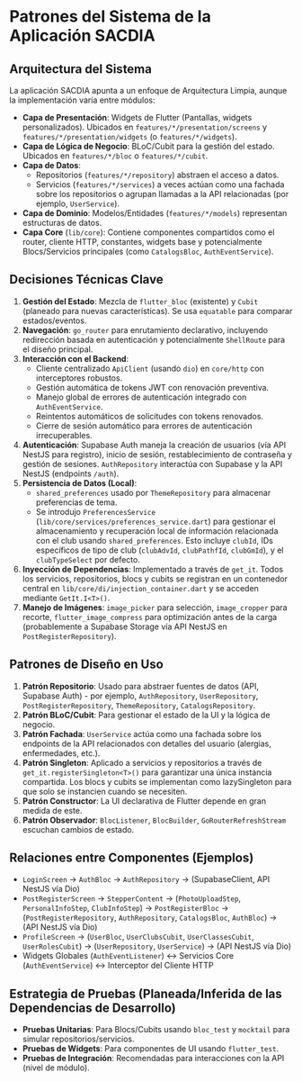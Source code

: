 # Patrones del Sistema de la Aplicación SACDIA

## Arquitectura del Sistema
La aplicación SACDIA apunta a un enfoque de Arquitectura Limpia, aunque la implementación varía entre módulos:
- **Capa de Presentación**: Widgets de Flutter (Pantallas, widgets personalizados). Ubicados en `features/*/presentation/screens` y `features/*/presentation/widgets` (o `features/*/widgets`).
- **Capa de Lógica de Negocio**: BLoC/Cubit para la gestión del estado. Ubicados en `features/*/bloc` o `features/*/cubit`.
- **Capa de Datos**: 
    - Repositorios (`features/*/repository`) abstraen el acceso a datos.
    - Servicios (`features/*/services`) a veces actúan como una fachada sobre los repositorios o agrupan llamadas a la API relacionadas (por ejemplo, `UserService`).
- **Capa de Dominio**: Modelos/Entidades (`features/*/models`) representan estructuras de datos.
- **Capa Core** (`lib/core`): Contiene componentes compartidos como el router, cliente HTTP, constantes, widgets base y potencialmente Blocs/Servicios principales (como `CatalogsBloc`, `AuthEventService`).

## Decisiones Técnicas Clave
1. **Gestión del Estado**: Mezcla de `flutter_bloc` (existente) y `Cubit` (planeado para nuevas características). Se usa `equatable` para comparar estados/eventos.
2. **Navegación**: `go_router` para enrutamiento declarativo, incluyendo redirección basada en autenticación y potencialmente `ShellRoute` para el diseño principal.
3. **Interacción con el Backend**: 
   * Cliente centralizado `ApiClient` (usando `dio`) en `core/http` con interceptores robustos.
   * Gestión automática de tokens JWT con renovación preventiva.
   * Manejo global de errores de autenticación integrado con `AuthEventService`.
   * Reintentos automáticos de solicitudes con tokens renovados.
   * Cierre de sesión automático para errores de autenticación irrecuperables.
4. **Autenticación**: Supabase Auth maneja la creación de usuarios (vía API NestJS para registro), inicio de sesión, restablecimiento de contraseña y gestión de sesiones. `AuthRepository` interactúa con Supabase y la API NestJS (endpoints `/auth`).
5. **Persistencia de Datos (Local)**: 
    * `shared_preferences` usado por `ThemeRepository` para almacenar preferencias de tema.
    * Se introdujo `PreferencesService` (`lib/core/services/preferences_service.dart`) para gestionar el almacenamiento y recuperación local de información relacionada con el club usando `shared_preferences`. Esto incluye `clubId`, IDs específicos de tipo de club (`clubAdvId`, `clubPathfId`, `clubGmId`), y el `clubTypeSelect` por defecto.
6. **Inyección de Dependencias**: Implementado a través de `get_it`. Todos los servicios, repositorios, blocs y cubits se registran en un contenedor central en `lib/core/di/injection_container.dart` y se acceden mediante `GetIt.I<T>()`.
7. **Manejo de Imágenes**: `image_picker` para selección, `image_cropper` para recorte, `flutter_image_compress` para optimización antes de la carga (probablemente a Supabase Storage vía API NestJS en `PostRegisterRepository`).

## Patrones de Diseño en Uso
1. **Patrón Repositorio**: Usado para abstraer fuentes de datos (API, Supabase Auth) - por ejemplo, `AuthRepository`, `UserRepository`, `PostRegisterRepository`, `ThemeRepository`, `CatalogsRepository`.
2. **Patrón BLoC/Cubit**: Para gestionar el estado de la UI y la lógica de negocio.
3. **Patrón Fachada**: `UserService` actúa como una fachada sobre los endpoints de la API relacionados con detalles del usuario (alergias, enfermedades, etc.).
4. **Patrón Singleton**: Aplicado a servicios y repositorios a través de `get_it.registerSingleton<T>()` para garantizar una única instancia compartida. Los blocs y cubits se implementan como lazySingleton para que solo se instancien cuando se necesiten.
5. **Patrón Constructor**: La UI declarativa de Flutter depende en gran medida de este.
6. **Patrón Observador**: `BlocListener`, `BlocBuilder`, `GoRouterRefreshStream` escuchan cambios de estado.

## Relaciones entre Componentes (Ejemplos)
- `LoginScreen` -> `AuthBloc` -> `AuthRepository` -> (SupabaseClient, API NestJS vía Dio)
- `PostRegisterScreen` -> `StepperContent` -> (`PhotoUploadStep`, `PersonalInfoStep`, `ClubInfoStep`) -> `PostRegisterBloc` -> (`PostRegisterRepository`, `AuthRepository`, `CatalogsBloc`, `AuthBloc`) -> (API NestJS vía Dio)
- `ProfileScreen` -> (`UserBloc`, `UserClubsCubit`, `UserClassesCubit`, `UserRolesCubit`) -> (`UserRepository`, `UserService`) -> (API NestJS vía Dio)
- Widgets Globales (`AuthEventListener`) <-> Servicios Core (`AuthEventService`) <-> Interceptor del Cliente HTTP

## Estrategia de Pruebas (Planeada/Inferida de las Dependencias de Desarrollo)
- **Pruebas Unitarias**: Para Blocs/Cubits usando `bloc_test` y `mocktail` para simular repositorios/servicios.
- **Pruebas de Widgets**: Para componentes de UI usando `flutter_test`.
- **Pruebas de Integración**: Recomendadas para interacciones con la API (nivel de módulo).